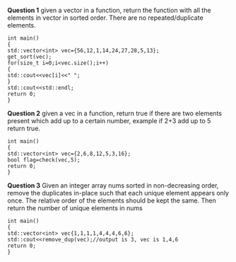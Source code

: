 **Question 1** given a vector<int> in a function, return the function with all the elements in vector<int> in sorted order. There are no repeated/duplicate elements.
```
int main()
{
std::vector<int> vec={56,12,1,14,24,27,28,5,13};
get_sort(vec);
for(size_t i=0;i<vec.size();i++)
{
std::cout<<vec[i]<<" ";
}
std::cout<<std::endl;
return 0;
}
```
**Question 2** given a vec<int> in a function, return true if there are two elements present which add up to a certain number, example if 2+3 add up to 5 return true.
```
int main()
{
std::vector<int> vec={2,6,8,12,5,3,16};
bool flag=check(vec,5);
return 0;
}
```
**Question 3** Given an integer array nums sorted in non-decreasing order, remove the duplicates in-place such that each unique element appears only once.
The relative order of the elements should be kept the same. Then return the number of unique elements in nums
```
int main()
{
std::vector<int> vec{1,1,1,1,4,4,4,6,6};
std::cout<<remove_dup(vec);//output is 3, vec is 1,4,6
return 0;
}
